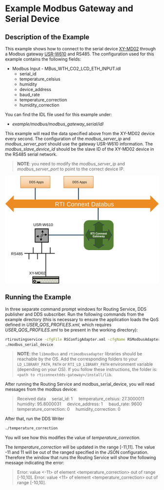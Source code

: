 # Example Modbus Gateway and Serial Device

## Description of the Example

This example shows how to connect to the serial device [XY-MD02](http://www.sah.rs/media/sah/techdocs/xy-md02-manual.pdf)
through a Modbus gateway [USR-W610](https://www.pusr.com/products/rs232/rs485-to-wifi-converters-usr-w610.html)
and RS485.
The configuration used for this example contains the following fields:

* Modbus Input - MBus_WTH_CO2_LCD_ETH_INPUT.idl
  * serial_id
  * temperature_celsius
  * humidity
  * device_address
  * baud_rate
  * temperature_correction
  * humidity_correction

You can find the IDL file used for this example under:

* *example/modbus/modbus_gateway_serial/idl*

This example will read the data specified above from the XY-MD02 device every
second. The configuration of the *modbus_server_ip* and *modbus_server_port*
should use the gateway USR-W610 information. The *modbus_slave_device_id* should
be the slave ID of the XY-MD02 device in the RS485 serial network.

> **NOTE**: you need to modify the *modbus_server_ip* and *modbus_server_port*
> to point to the correct device IP.

![Scenario Architecture](doc/static/example_architecture.svg "Demo Scenario Architecture")

## Running the Example

In three separate command prompt windows for Routing Service, DDS publisher
and DDS subscriber. Run the following commands from the example directory (this
is necessary to ensure the application loads the QoS defined in
*USER_QOS_PROFILES.xml*, which requires *USER_QOS_PROFILES.xml* to be present in
the working directory):

```sh
rtiroutingservice -cfgFile RSConfigAdapter.xml -cfgName RSModbusAdapterSerialExample
./modbus_serial_device
```

> **NOTE**: the `libmodbus` and `rtimodbusadapter` libraries should be reachable
> by the OS. Add the corresponding folders to your `LD_LIBRARY_PATH`, `PATH` or
> `RTI_LD_LIBRARY_PATH` environment variable (depending on your OS). If you
> follow these instructions, the folder is:
> `<path to rticonnextdds-gateway>/install/lib`.

After running the Routing Service and modbus_serial_device, you will read
messages from the modbus device:

> Received data
> &nbsp; &nbsp; serial_id: 1
> &nbsp; &nbsp; temperature_celsius: 27.3000011
> &nbsp; &nbsp; humidity: 95.8000031
> &nbsp; &nbsp; device_address: 1
> &nbsp; &nbsp; baud_rate: 9600
> &nbsp; &nbsp; temperature_correction: 0
> &nbsp; &nbsp; humidity_correction: 0

After that, run the DDS Writer

```sh
./temperature_correction
```

You will see how this modifies the value of *temperature_correction*.

The *temperature_correction* will be updated in the range [-11,11].
The value -11 and 11 will be out of the ranged specified in the JSON
configuration. Therefore the window that runs the Routing Service will show the
following message indicating the error:

> Error: value <-11> of element <temperature_correction> out of range [-10,10].
> Error: value <11> of element <temperature_correction> out of range [-10,10].
